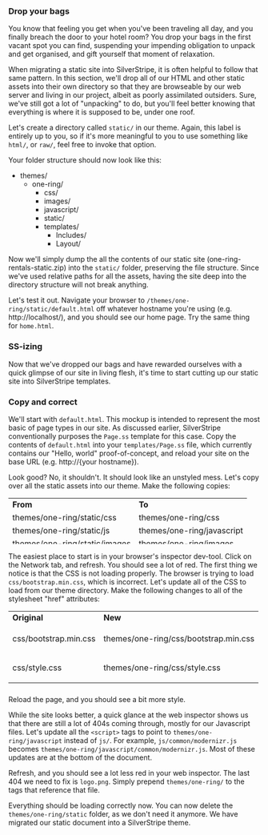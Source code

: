 ### Drop your bags

You know that feeling you get when you've been traveling all day, and you finally breach the door to your hotel room? You drop your bags in the first vacant spot you can find, suspending your impending obligation to unpack and get organised, and gift yourself that moment of relaxation.

When migrating a static site into SilverStripe, it is often helpful to follow that same pattern. In this section, we'll drop all of our HTML and other static assets into their own directory so that they are browseable by our web server and living in our project, albeit as poorly assimilated outsiders. Sure, we've still got a lot of "unpacking" to do, but you'll feel better knowing that everything is where it is supposed to be, under one roof.

Let's create a directory called `static/` in our theme. Again, this label is entirely up to you, so if it's more meaningful to you to use something like `html/`, or `raw/`, feel free to invoke that option.

Your folder structure should now look like this:

*   themes/
    *   one-ring/
        *   css/
        *   images/
        *   javascript/
        *   static/
        *   templates/
            *   Includes/
            *   Layout/

Now we'll simply dump the all the contents of our static site (one-ring-rentals-static.zip) into the `static/` folder, preserving the file structure. Since we've used relative paths for all the assets, having the site deep into the directory structure will not break anything.

Let's test it out. Navigate your browser to `/themes/one-ring/static/default.html` off whatever hostname you're using (e.g. http://localhost/), and you should see our home page. Try the same thing for `home.html`.

### SS-izing

Now that we've dropped our bags and have rewarded ourselves with a quick glimpse of our site in living flesh, it's time to start cutting up our static site into SilverStripe templates.

### Copy and correct

We'll start with `default.html`. This mockup is intended to represent the most basic of page types in our site. As discussed earlier, SilverStripe conventionally purposes the `Page.ss` template for this case. Copy the contents of `default.html` into your `templates/Page.ss` file, which currently contains our "Hello, world" proof-of-concept, and reload your site on the base URL (e.g. http://{your hostname}).

Look good? No, it shouldn't. It should look like an unstyled mess. Let's copy over all the static assets into our theme. Make the following copies:

<table style="width: 624px; height: 92px;">

<tbody>

<tr>

<td><strong>From</strong></td>

<td><strong>To</strong></td>

</tr>

<tr>

<td>themes/one-ring/static/css</td>

<td>themes/one-ring/css</td>

</tr>

<tr>

<td>themes/one-ring/static/js</td>

<td>themes/one-ring/javascript</td>

</tr>

<tr>

<td>themes/one-ring/static/images</td>

<td>themes/one-ring/images</td>

</tr>

<tr>

<td>themes/one-ring/static/fonts</td>

<td>themes/one-ring/fonts</td>

</tr>

</tbody>

</table>

The easiest place to start is in your browser's inspector dev-tool. Click on the Network tab, and refresh. You should see a lot of red. The first thing we notice is that the CSS is not loading properly. The browser is trying to load `css/bootstrap.min.css`, which is incorrect. Let's update all of the CSS to load from our theme directory. Make the following changes to all of the stylesheet "href" attributes:

<table style="width: 630px; height: 152px;">

<tbody>

<tr>

<td><strong>Original</strong></td>

<td><strong>New</strong></td>

</tr>

<tr>

<td>

css/bootstrap.min.css

</td>

<td>

themes/one-ring/css/bootstrap.min.css

</td>

</tr>

<tr>

<td>

css/style.css

</td>

<td>

themes/one-ring/css/style.css

</td>

</tr>

</tbody>

</table>

Reload the page, and you should see a bit more style.

While the site looks better, a quick glance at the web inspector shows us that there are still a lot of 404s coming through, mostly for our Javascript files. Let's update all the `<script>` tags to point to `themes/one-ring/javascript` instead of `js/`. For example, `js/common/modernizr.js` becomes `themes/one-ring/javascript/common/modernizr.js`. Most of these updates are at the bottom of the document.

Refresh, and you should see a lot less red in your web inspector. The last 404 we need to fix is `logo.png`. Simply prepend `themes/one-ring/` to the <img> tags that reference that file.

Everything should be loading correctly now. You can now delete the `themes/one-ring/static` folder, as we don't need it anymore. We have migrated our static document into a SilverStripe theme.
